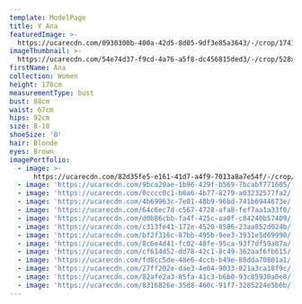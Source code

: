 ```yaml
---
template: ModelPage
title: Y Ana
featuredImage: >-
  https://ucarecdn.com/0930300b-400a-42d5-8d05-9df3e85a3643/-/crop/1741x861/307,349/-/preview/
imageThumbnail: >-
  https://ucarecdn.com/54e74d37-f9cd-4a76-a5f8-dc456815ded3/-/crop/528x775/368,44/-/preview/
firstName: Ana
collection: Women
height: 178cm
measurementType: bust
bust: 88cm
waist: 67cm
hips: 92cm
size: 8-10
shoeSize: '8'
hair: Blonde
eyes: Brown
imagePortfolio:
  - image: >-
      https://ucarecdn.com/82d35fe5-e161-41d7-a4f9-7013a8a7e54f/-/crop/565x923/350,27/-/preview/
  - image: 'https://ucarecdn.com/9bca20ae-1b96-429f-b569-7bcabf771605/'
  - image: 'https://ucarecdn.com/0cccc0c1-b6a6-4b77-8279-a03232577fa2/'
  - image: 'https://ucarecdn.com/4b69963c-7e01-48b9-96bd-741b6944673e/'
  - image: 'https://ucarecdn.com/64c6ec7d-c567-4728-afa8-fef7aa1a33f0/'
  - image: 'https://ucarecdn.com/d0b86cbb-fa4f-425c-aa0f-c84240b57409/'
  - image: 'https://ucarecdn.com/c313fe41-172e-4520-8586-23aa852d024b/'
  - image: 'https://ucarecdn.com/bf2f316c-87bb-495b-9ee3-3931e5d69998/'
  - image: 'https://ucarecdn.com/8c6e4d41-fc02-48fe-95ca-93f7df59a87a/'
  - image: 'https://ucarecdn.com/cf614d52-dd78-42c1-8c49-362aaf6fb615/'
  - image: 'https://ucarecdn.com/fd8cc5de-48e6-4ccb-b49e-88dda70801a1/'
  - image: 'https://ucarecdn.com/27ff202e-dae3-4e04-9033-821a3ca18f9c/'
  - image: 'https://ucarecdn.com/82afe2a3-85fa-41c3-b6b0-93c85930a0e8/'
  - image: 'https://ucarecdn.com/8316826e-35d8-460c-91f7-3285224e5b6b/'
---
```


